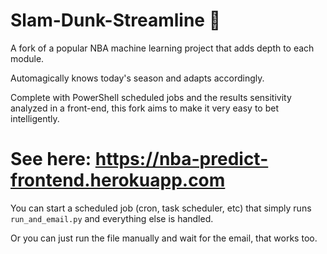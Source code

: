 # Slam-Dunk-Streamline 🏀
A fork of a popular NBA machine learning project that adds depth to each module.

Automagically knows today's season and adapts accordingly.

Complete with PowerShell scheduled jobs and the results sensitivity analyzed in a front-end, this fork aims to make it very easy to bet intelligently.

# See here: https://nba-predict-frontend.herokuapp.com

You can start a scheduled job (cron, task scheduler, etc) that simply runs ```run_and_email.py``` and everything else is handled.

Or you can just run the file manually and wait for the email, that works too.
